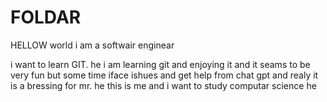 # FOLDAR
HELLOW world i am a softwair enginear

i want to learn GIT.
he i am learning git and enjoying it and it seams to be very fun but some time iface ishues and get help from chat gpt and realy it is a bressing for mr.
he this is me and i want to study computar science
he